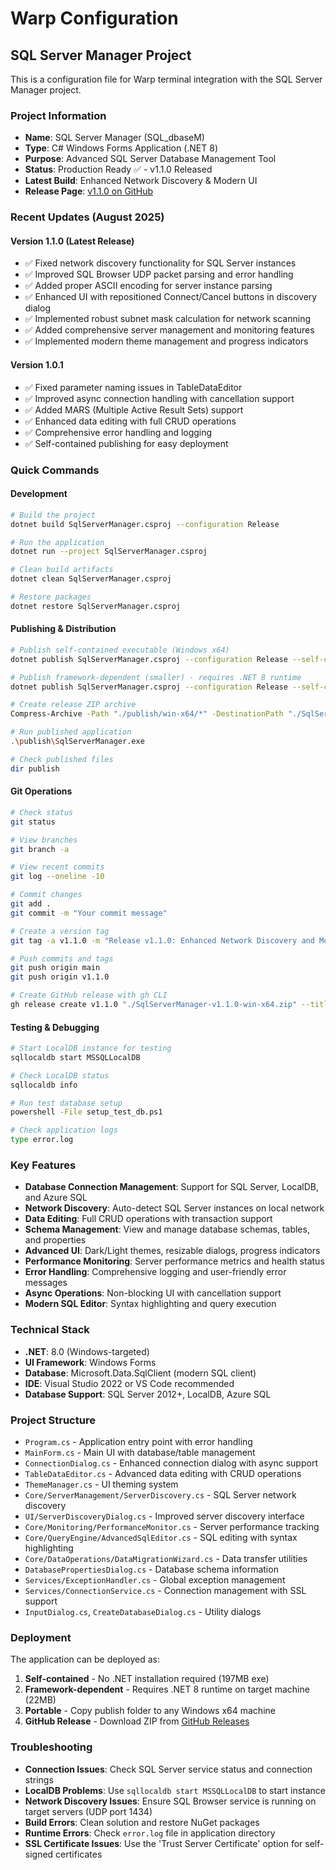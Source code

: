 # Warp Configuration

## SQL Server Manager Project

This is a configuration file for Warp terminal integration with the SQL Server Manager project.

### Project Information
- **Name**: SQL Server Manager (SQL_dbaseM)
- **Type**: C# Windows Forms Application (.NET 8)
- **Purpose**: Advanced SQL Server Database Management Tool
- **Status**: Production Ready ✅ - v1.1.0 Released
- **Latest Build**: Enhanced Network Discovery & Modern UI
- **Release Page**: [v1.1.0 on GitHub](https://github.com/juliomoralesp/SQL_dbaseM/releases/tag/v1.1.0)

### Recent Updates (August 2025)

#### Version 1.1.0 (Latest Release)
- ✅ Fixed network discovery functionality for SQL Server instances
- ✅ Improved SQL Browser UDP packet parsing and error handling
- ✅ Added proper ASCII encoding for server instance parsing
- ✅ Enhanced UI with repositioned Connect/Cancel buttons in discovery dialog
- ✅ Implemented robust subnet mask calculation for network scanning
- ✅ Added comprehensive server management and monitoring features
- ✅ Implemented modern theme management and progress indicators

#### Version 1.0.1
- ✅ Fixed parameter naming issues in TableDataEditor
- ✅ Improved async connection handling with cancellation support
- ✅ Added MARS (Multiple Active Result Sets) support
- ✅ Enhanced data editing with full CRUD operations
- ✅ Comprehensive error handling and logging
- ✅ Self-contained publishing for easy deployment

### Quick Commands

#### Development
```bash
# Build the project
dotnet build SqlServerManager.csproj --configuration Release

# Run the application
dotnet run --project SqlServerManager.csproj

# Clean build artifacts
dotnet clean SqlServerManager.csproj

# Restore packages
dotnet restore SqlServerManager.csproj
```

#### Publishing & Distribution
```bash
# Publish self-contained executable (Windows x64)
dotnet publish SqlServerManager.csproj --configuration Release --self-contained true --runtime win-x64 --output publish

# Publish framework-dependent (smaller) - requires .NET 8 runtime
dotnet publish SqlServerManager.csproj --configuration Release --self-contained false --runtime win-x64 --output "./publish/win-x64"

# Create release ZIP archive
Compress-Archive -Path "./publish/win-x64/*" -DestinationPath "./SqlServerManager-v1.1.0-win-x64.zip" -Force

# Run published application
.\publish\SqlServerManager.exe

# Check published files
dir publish
```

#### Git Operations
```bash
# Check status
git status

# View branches
git branch -a

# View recent commits
git log --oneline -10

# Commit changes
git add .
git commit -m "Your commit message"

# Create a version tag
git tag -a v1.1.0 -m "Release v1.1.0: Enhanced Network Discovery and Modern UI Features"

# Push commits and tags
git push origin main
git push origin v1.1.0

# Create GitHub release with gh CLI
gh release create v1.1.0 "./SqlServerManager-v1.1.0-win-x64.zip" --title "SQL Server Manager v1.1.0" --notes "Release notes here"
```

#### Testing & Debugging
```bash
# Start LocalDB instance for testing
sqllocaldb start MSSQLLocalDB

# Check LocalDB status
sqllocaldb info

# Run test database setup
powershell -File setup_test_db.ps1

# Check application logs
type error.log
```

### Key Features
- **Database Connection Management**: Support for SQL Server, LocalDB, and Azure SQL
- **Network Discovery**: Auto-detect SQL Server instances on local network
- **Data Editing**: Full CRUD operations with transaction support
- **Schema Management**: View and manage database schemas, tables, and properties
- **Advanced UI**: Dark/Light themes, resizable dialogs, progress indicators
- **Performance Monitoring**: Server performance metrics and health status
- **Error Handling**: Comprehensive logging and user-friendly error messages
- **Async Operations**: Non-blocking UI with cancellation support
- **Modern SQL Editor**: Syntax highlighting and query execution

### Technical Stack
- **.NET**: 8.0 (Windows-targeted)
- **UI Framework**: Windows Forms
- **Database**: Microsoft.Data.SqlClient (modern SQL client)
- **IDE**: Visual Studio 2022 or VS Code recommended
- **Database Support**: SQL Server 2012+, LocalDB, Azure SQL

### Project Structure
- `Program.cs` - Application entry point with error handling
- `MainForm.cs` - Main UI with database/table management
- `ConnectionDialog.cs` - Enhanced connection dialog with async support
- `TableDataEditor.cs` - Advanced data editing with CRUD operations
- `ThemeManager.cs` - UI theming system
- `Core/ServerManagement/ServerDiscovery.cs` - SQL Server network discovery
- `UI/ServerDiscoveryDialog.cs` - Improved server discovery interface
- `Core/Monitoring/PerformanceMonitor.cs` - Server performance tracking
- `Core/QueryEngine/AdvancedSqlEditor.cs` - SQL editing with syntax highlighting
- `Core/DataOperations/DataMigrationWizard.cs` - Data transfer utilities
- `DatabasePropertiesDialog.cs` - Database schema information
- `Services/ExceptionHandler.cs` - Global exception management
- `Services/ConnectionService.cs` - Connection management with SSL support
- `InputDialog.cs`, `CreateDatabaseDialog.cs` - Utility dialogs

### Deployment
The application can be deployed as:
1. **Self-contained** - No .NET installation required (197MB exe)
2. **Framework-dependent** - Requires .NET 8 runtime on target machine (22MB)
3. **Portable** - Copy publish folder to any Windows x64 machine
4. **GitHub Release** - Download ZIP from [GitHub Releases](https://github.com/juliomoralesp/SQL_dbaseM/releases)

### Troubleshooting
- **Connection Issues**: Check SQL Server service status and connection strings
- **LocalDB Problems**: Use `sqllocaldb start MSSQLLocalDB` to start instance
- **Network Discovery Issues**: Ensure SQL Browser service is running on target servers (UDP port 1434)
- **Build Errors**: Clean solution and restore NuGet packages
- **Runtime Errors**: Check `error.log` file in application directory
- **SSL Certificate Issues**: Use the 'Trust Server Certificate' option for self-signed certificates
